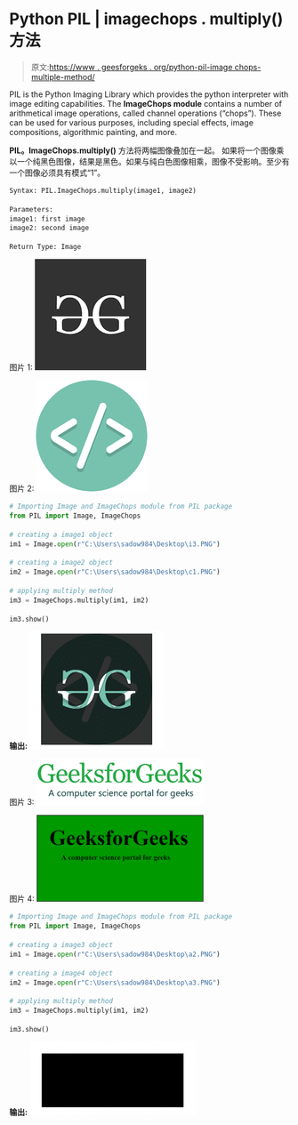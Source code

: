 # Python PIL | imagechops . multiply()方法

> 原文:[https://www . geesforgeks . org/python-pil-image chops-multiple-method/](https://www.geeksforgeeks.org/python-pil-imagechops-multiply-method/)

PIL is the Python Imaging Library which provides the python interpreter with image editing capabilities. The **ImageChops module** contains a number of arithmetical image operations, called channel operations (“chops”). These can be used for various purposes, including special effects, image compositions, algorithmic painting, and more.

**PIL。ImageChops.multiply()** 方法将两幅图像叠加在一起。
如果将一个图像乘以一个纯黑色图像，结果是黑色。如果与纯白色图像相乘，图像不受影响。至少有一个图像必须具有模式“1”。

```py
Syntax: PIL.ImageChops.multiply(image1, image2)

Parameters:
image1: first image
image2: second image

Return Type: Image

```

图片 1:
![](img/ef8daf8e2a485f9b7037151469c5affd.png)

图片 2:
![](img/f0a3c29a3d2f68702e80b19a25e320d7.png)

```py
# Importing Image and ImageChops module from PIL package 
from PIL import Image, ImageChops

# creating a image1 object
im1 = Image.open(r"C:\Users\sadow984\Desktop\i3.PNG")

# creating a image2 object
im2 = Image.open(r"C:\Users\sadow984\Desktop\c1.PNG")

# applying multiply method
im3 = ImageChops.multiply(im1, im2)

im3.show()
```

**输出:**
![](img/344eb526d5c8356797578b1c5260f28f.png)

图片 3:
![](img/bfecff4b179a2833ca2629d92f01bb09.png)

图片 4:
![](img/0c8810d960c49d8e476e101d6cc1a77a.png)

```py
# Importing Image and ImageChops module from PIL package 
from PIL import Image, ImageChops

# creating a image3 object
im1 = Image.open(r"C:\Users\sadow984\Desktop\a2.PNG")

# creating a image4 object
im2 = Image.open(r"C:\Users\sadow984\Desktop\a3.PNG")

# applying multiply method
im3 = ImageChops.multiply(im1, im2)

im3.show()
```

**输出:**
![](img/e025a4a1236f619718fa6d9768be804f.png)